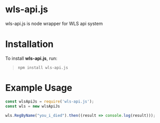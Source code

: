 # wls-api.js

wls-api.js is node wrapper for WLS api system 

# Installation
To install **wls-api.js**, run:
>
>```
>npm install wls-api.js
>```

# Example Usage

```js
const wlsApiJs = require('wls-api.js');
const wls = new wlsApiJs

wls.RegByName("you_i_died").then((result => console.log(result)));
```
